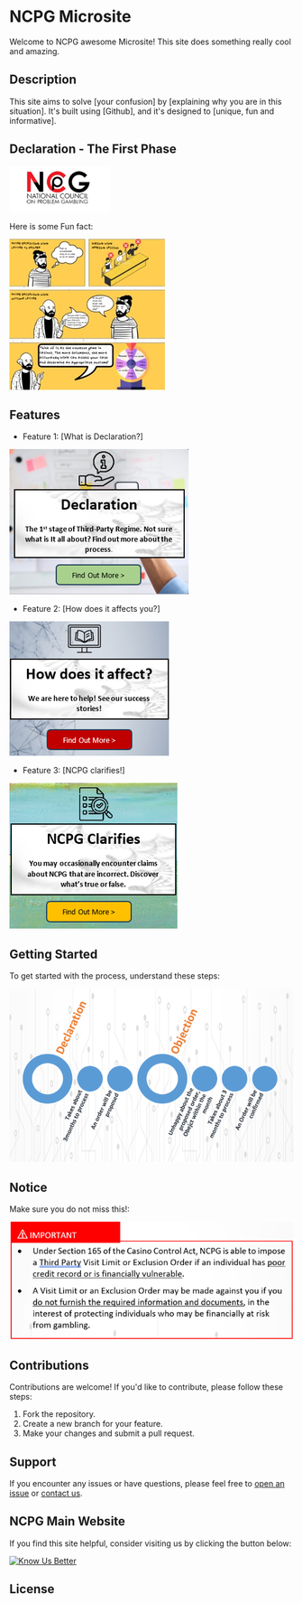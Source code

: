 # NCPG Microsite

Welcome to NCPG awesome Microsite! This site does something really cool and amazing.

## Description

This site aims to solve [your confusion] by [explaining why you are in this situation]. It's built using [Github], and it's designed to [unique, fun and informative].

## Declaration - The First Phase

![Alt NCPG Logo](NCPG.png)

Here is some Fun fact:

![Alt comic](comicstrip2.png)

## Features

- Feature 1: [What is Declaration?]
  
![Alt Sec1](sec1.png)

- Feature 2: [How does it affects you?]

![Alt Sec2](sec3.png)

- Feature 3: [NCPG clarifies!]

![Alt Sec3](sec2.png)

## Getting Started

To get started with the process, understand these steps:

![Alt Process](process.png)

## Notice

Make sure you do not miss this!:

![Alt Notice](notice.png)

## Contributions

Contributions are welcome! If you'd like to contribute, please follow these steps:

1. Fork the repository.
2. Create a new branch for your feature.
3. Make your changes and submit a pull request.

## Support

If you encounter any issues or have questions, please feel free to [open an issue](https://github.com/yourusername/yourproject/issues) or [contact us](mailto:contact@example.com).

## NCPG Main Website

If you find this site helpful, consider visiting us by clicking the button below:

[![Know Us Better](https://www.buymeacoffee.com/assets/img/guidelines/download-assets-sm-2.svg)](https://www.ncpg.org.sg)

## License

